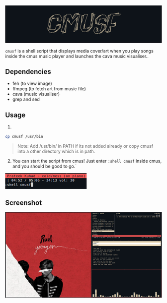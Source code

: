 ![](img/logo.png "cmus-art")

`cmusf` is a shell script that displays media cover/art when you play songs inside the cmus music player and launches the cava music visualiser..

## Dependencies

- feh (to view image)
- ffmpeg (to fetch art from music file)
- cava (music visualiser)
- grep and sed

## Usage

   1. 
   ```bash
   cp cmusf /usr/bin
   ```
  > Note: Add /usr/bin/ in PATH if its not added already or copy cmusf into a 
  other directory which is in path.

2. You can start the script from cmus!
Just enter `:shell cmusf` inside cmus, and you should be good to go.`

![](img/cmd.png "cmd")

## Screenshot

![](img/screenshot.png)
